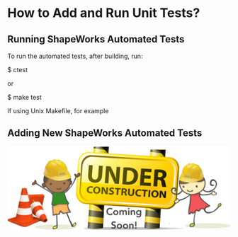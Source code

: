 # How to Add and Run Unit Tests?

## Running ShapeWorks Automated Tests

To run the automated tests, after building, run:

$ ctest

or

$ make test

If using Unix Makefile, for example


## Adding New ShapeWorks Automated Tests

![Under construction, coming soon!](../img/misc/under-construction.png)